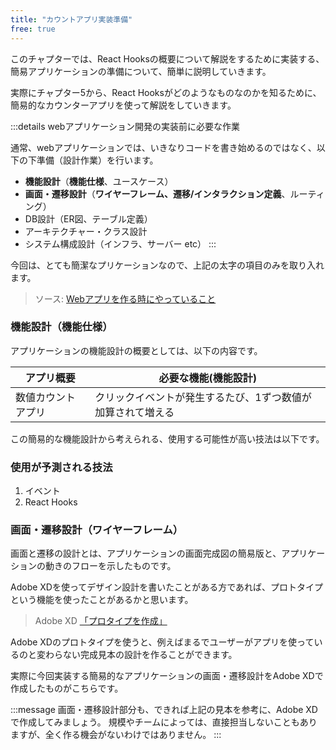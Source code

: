 ```yaml
---
title: "カウントアプリ実装準備"
free: true
---
```


このチャプターでは、React Hooksの概要について解説をするために実装する、簡易アプリケーションの準備について、簡単に説明していきます。

実際にチャプター5から、React Hooksがどのようなものなのかを知るために、簡易的なカウンターアプリを使って解説をしていきます。

<!-- カウンターアプリ完成見本画像を添付 -->

:::details webアプリケーション開発の実装前に必要な作業

通常、webアプリケーションでは、いきなりコードを書き始めるのではなく、以下の下準備（設計作業）を行います。

- **機能設計**（**機能仕様**、ユースケース）
- **画面・遷移設計**（**ワイヤーフレーム、遷移/インタラクション定義**、ルーティング）
- DB設計（ER図、テーブル定義）
- アーキテクチャー・クラス設計
- システム構成設計（インフラ、サーバー etc）
:::

今回は、とても簡潔なプリケーションなので、上記の太字の項目のみを取り入れます。

> ソース: [Webアプリを作る時にやっていること](https://note.com/promitsu/n/n463792216407)

### 機能設計（機能仕様）

アプリケーションの機能設計の概要としては、以下の内容です。

| アプリ概要 | 必要な機能(機能設計) |
| ---- | ---- |
| 数値カウントアプリ | クリックイベントが発生するたび、1ずつ数値が加算されて増える |

この簡易的な機能設計から考えられる、使用する可能性が高い技法は以下です。

### 使用が予測される技法

1. イベント
2. React Hooks

### 画面・遷移設計（ワイヤーフレーム）

画面と遷移の設計とは、アプリケーションの画面完成図の簡易版と、アプリケーションの動きのフローを示したものです。

Adobe XDを使ってデザイン設計を書いたことがある方であれば、プロトタイプという機能を使ったことがあるかと思います。

> Adobe XD [「プロタイプを作成」](https://helpx.adobe.com/jp/xd/how-to/make-a-prototype-easy.html)

Adobe XDのプロトタイプを使うと、例えばまるでユーザーがアプリを使っているのと変わらない完成見本の設計を作ることができます。

実際に今回実装する簡易的なアプリケーションの画面・遷移設計をAdobe XDで作成したものがこちらです。

<!-- Adobe XDで作成したプロトタイプ画像を貼る -->

:::message
画面・遷移設計部分も、できれば上記の見本を参考に、Adobe XDで作成してみましょう。
規模やチームによっては、直接担当しないこともありますが、全く作る機会がないわけではありません。
:::